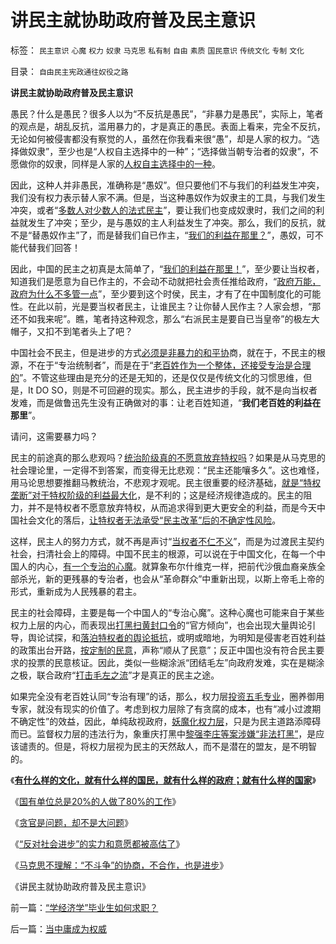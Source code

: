 # 讲民主就协助政府普及民主意识

标签： `民主意识` `心魔` `权力` `奴隶` `马克思` `私有制` `自由` `素质` `国民意识` `传统文化` `专制` `文化` 

目录： `自由民主宪政通往奴役之路`

**讲民主就协助政府普及民主意识**

愚民？什么是愚民？很多人以为“不反抗是愚民”，“非暴力是愚民”，实际上，笔者的观点是，胡乱反抗，滥用暴力的，才是真正的愚民。表面上看来，完全不反抗，无论如何被侵害都没有察觉的人，虽然在你我看来很“愚”，却是人家的权力。“选择做奴隶”，至少也是“人权自主选择中的一种”；“选择做当朝专治者的奴隶”，不愿做你的奴隶，同样是人家的[人权自主选择中的一种](http://darthvad.blog.sohu.com/132102970.html)。

因此，这种人并非愚民，准确称是“愚奴”。但只要他们不与我们的利益发生冲突，我们没有权力表示替人家不满。但是，当这种愚奴作为奴隶主的工具，与我们发生冲突，或者“[多数人对少数人的法式民主](../../../2008/10/6/俄国多数人对少数人暴政不是民主.md)”，要让我们也变成奴隶时，我们之间的利益就发生了冲突；至少，是与愚奴的主人利益发生了冲突。那么，我们的反抗，就不是“替愚奴作主”了，而是替我们自已作主，“[我们的利益在那里？](../../../2009/6/19/请儒教国学大师告诉我等小民，“我们的利益在那里”.md)”，愚奴，可不能代替我们回答！

因此，中国的民主之初真是太简单了，“[我们的利益在那里！](http://blog.sina.com.cn/s/blog_5563a64d0100dfvx.html)”，至少要让当权者，知道我们是愿意为自已作主的，不会动不动就把社会责任推给政府，“[政府万能，政府为什么不多管一点](../../../2009/1/7/威权万能论，肆虐中国2000年的条件反射.md)”，至少要到这个时侯，民主，才有了在中国制度化的可能性。在此以前，光是要当权者民主，让谁民主？让你替人民作主？人家会想，“那还不如我来呢”。瞧，笔者持这种观念，那么“右派民主是要自已当皇帝”的极左大帽子，又扣不到笔者头上了吧？

中国社会不民主，但是进步的方式[必须是非暴力的和平协](../../../2009/10/24/暴力的社会价值和非暴力的不合作，及圣雄甘地.md)商，就在于，不民主的根源，不在于“专治统制者”，而是在于“[老百姓作为一个整体，还接受专治是合理的](../../../2009/12/31/有什么样的文化，就有什么样的国民.md)”。不管这些理由是充分的还是无知的，还是仅仅是传统文化的习惯思维，但是，It
DO
SO，则是不可回避的现实。那么，民主进步的手段，就不是向当权者发难，而是做鲁迅先生没有正确做对的事：让老百姓知道，“**我们老百姓的利益在那里**”。

请问，这需要暴力吗？

民主的前途真的那么悲观吗？[统治阶级真的不愿意放弃特权吗](../../../2009/8/28/已得利益者不是敌人而是盟友！.md)？如果是从马克思的社会理论里，一定得不到答案，而变得无比悲观：“民主还能嚷多久”。这也难怪，用马论思想要推翻马教统治，不悲观才观呢。民主很重要的经济基础，[就是“特权垄断”对于特权阶级的利益最大化](../../../2009/9/15/过度垄断反而会降低利润.md)，是不利的；这是经济规律造成的。民主的阻力，并不是特权者不愿意放弃特权，从而追求得到更大更安全的利益，而是今天中国社会文化的落后，[让特权者无法承受“民主改革”后的不确定性风险](../../../2009/10/24/《让县自明本志令》边界成本和死亡循环.md)。

这样，民主人的努力方式，就不再是声讨“[当权者不仁不义](http://darthvad.blog.163.com/blog/static/53399470200973023758325/)”，而是为过渡民主契约社会，扫清社会上的障碍。中国不民主的根源，可以说在于中国文化，在每一个中国人的内心，[有一个专治的心魔](../../../2009/7/26/极左生命力取决于右派的人格心魔.md)。就算象布尔什维克一样，把前代沙俄血裔亲族全部杀光，新的更残暴的专治者，也会从“革命群众”中重新出现，以斯上帝毛上帝的形式，重新成为人民残暴的君主。

民主的社会障碍，主要是每一个中国人的“专治心魔”。这种心魔也可能来自于某些权力上层的内心，而表现出[打黑扫黄封口令](../../../2009/12/30/打黄扫黑可以抑制性冲动吗？.md)的“官方倾向”，也会出现大量舆论引导，舆论试探，和[落泊特权者的舆论抵抗](../../../2009/8/10/舆论层精神抵抗法.md)，或明或暗地，为明知是侵害老百姓利益的政策出台开路，[按定制的民意](../../../2009/10/9/民意就是民主吗？可定制的民意呢？.md)，声称“顺从了民意”；反正中国也没有符合民主要求的投票的民意核证。因此，类似一些糊涂派“团结毛左”向政府发难，实在是糊涂之极，联合政府“[打击毛左之流](../../../2009/7/15/为什么反左就是反腐败？反毛左反腐效益最高？.md)”才是真正的民主之途。

如果完全没有老百姓认同“专治有理”的话，那么，权力层[投资五毛专业](../../../2009/10/21/人，鬼.md)，圈养御用专家，就没有现实的价值了。考虑到权力层除了有贪腐的成本，也有“减小过渡期不确定性”的效益，因此，单纯敌视政府，[妖魔化权力层](../../../2009/5/8/妖魔化敌视与铁板一块.md)，只是为民主道路添障碍而已。监督权力层的违法行为，象重庆打黑中[黎强李庄等案涉嫌“非法打黑”](../../../2009/10/11/可以定制的打黑.md)，是应该谴责的。但是，将权力层视为民主的天然敌人，而不是潜在的盟友，是不明智的。

《[**有什么样的文化，就有什么样的国民，就有什么样的政府；就有什么样的国家**](../../../2009/12/31/有什么样的文化，就有什么样的国民.md)》

《[国有单位总是20%的人做了80%的工作](../../../2009/12/30/国有单位总是20%的人做了80%的工作.md)》

《[贪官是问题，却不是大问题](../../../2010/1/4/贪官是问题，却不是大问题.md)》

《[“反对社会进步”的实力和意愿都被高估了](../../../2010/1/5/“反对社会进步”的实力和意愿都被高估了.md)》

《[马克思不理解：“不斗争”的协商，不合作，也是进步](../../../2010/1/6/“不斗争”是社会进步的主要手段.md)》

《讲民主就协助政府普及民主意识》



前一篇：[“学经济学”毕业生如何求职？](../../../2010/1/7/“学经济学”毕业生如何求职？.md)

后一篇：[当中庸成为权威](../../../2010/1/7/当中庸成为权威.md)